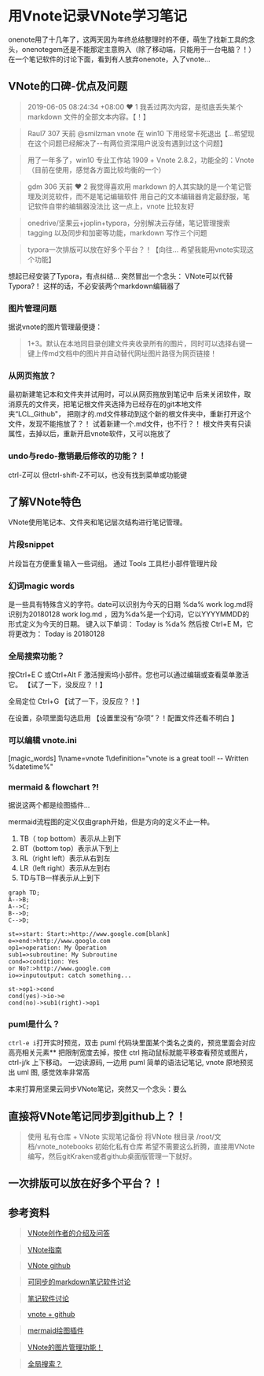 # 用Vnote记录VNote学习笔记

onenote用了十几年了，这两天因为年终总结整理时的不便，萌生了找新工具的念头，onenotegem还是不能那定主意购入（除了移动端，只能用于一台电脑？！）
在一个笔记软件的讨论下面，看到有人放弃onenote，入了vnote...

## VNote的口碑-优点及问题

> 2019-06-05 08:24:34 +08:00   ❤️ 1
我丢过两次内容，是彻底丢失某个 markdown 文件的全部文本内容。【！】

> Raul7   307 天前
@smilzman vnote 在 win10 下用经常卡死退出【...希望现在这个问题已经解决了--有两位资深用户说没有遇到过这个问题】

> 用了一年多了，win10 专业工作站 1909 + Vnote 2.8.2，功能全的：Vnote （目前在使用，感觉各方面比较均衡的一个）

> gdm   306 天前   ❤️ 2
我觉得喜欢用 markdown 的人其实缺的是一个笔记管理及浏览软件，而不是笔记编辑软件
用自己的文本编辑器肯定最舒服，笔记软件自带的编辑器没法比
这一点上，vnote 比较友好

> onedrive/坚果云+joplin+typora，分别解决云存储，笔记管理搜索 tagging 以及同步和加密等功能，markdown 写作三个问题

> typora一次排版可以放在好多个平台？！【向往... 
希望我能用vnote实现这个功能】

想起已经安装了Typora，有点纠结... 突然冒出一个念头：
VNote可以代替Typora?！
这样的话，不必安装两个markdown编辑器了

### 图片管理问题

据说vnote的图片管理最便捷：
> 1+3。默认在本地同目录创建文件夹收录所有的图片，同时可以选择右键一键上传md文档中的图片并自动替代网址图片路径为网页链接！


### 从网页拖放？
最初新建笔记本和文件夹并试用时，可以从网页拖放到笔记中
后来关闭软件，取消原先的文件夹，把笔记根文件夹选择为已经存在的git本地文件夹“LCL_Github"，
把刚才的.md文件移动到这个新的根文件夹中，重新打开这个文件，发现不能拖放了？！
试着新建一个.md文件，也不行？！
根文件夹有只读属性，去掉以后，重新开启vnote软件，又可以拖放了

### undo与redo-撤销最后修改的功能？！  
ctrl-Z可以
但ctrl-shift-Z不可以，也没有找到菜单或功能键

## 了解VNote特色
VNote使用笔记本、文件夹和笔记层次结构进行笔记管理。


### 片段snippet
片段旨在方便重复输入一些词组。
通过 Tools 工具栏小部件管理片段

### 幻词magic words
是一些具有特殊含义的字符。date可以识别为今天的日期
%da% work log.md将识别为20180128 work log.md ，因为%da%是一个幻词，它以YYYYMMDD的形式定义为今天的日期。
键入以下单词：
Today is %da%
然后按 Ctrl+E M，它将更改为：
Today is 20180128

### 全局搜索功能？

按Ctrl+E C 或Ctrl+Alt F 激活搜索坞小部件。您也可以通过编辑或查看菜单激活它。 【试了一下，没反应？！】

全局定位 Ctrl+G  【试了一下，没反应？！】

在设置，杂项里面勾选启用 【设置里没有“杂项”？！配置文件还看不明白 】


### 可以编辑 vnote.ini 
[magic_words]
1\name=vnote
1\definition="vnote is a great tool! -- Written %datetime%"

### mermaid & flowchart ?!

据说这两个都是绘图插件...

mermaid流程图的定义仅由graph开始，但是方向的定义不止一种。

1. TB（ top bottom）表示从上到下
2. BT（bottom top）表示从下到上
3. RL（right left）表示从右到左
4. LR（left right）表示从左到右
5. TD与TB一样表示从上到下



```mermaid
graph TD;
A-->B;
A-->C;
B-->D;
C-->D;
```


```flowchart
st=>start: Start:>http://www.google.com[blank]
e=>end:>http://www.google.com
op1=>operation: My Operation
sub1=>subroutine: My Subroutine
cond=>condition: Yes
or No?:>http://www.google.com
io=>inputoutput: catch something...

st->op1->cond
cond(yes)->io->e
cond(no)->sub1(right)->op1
```


### puml是什么？

`ctrl-e i`打开实时预览，双击 puml 代码块里面某个类名之类的，预览里面会对应高亮相关元素**
把限制宽度去掉，按住 ctrl 拖动鼠标就能平移查看预览或图片，ctrl-j/k 上下移动。
一边读源码, 一边用 puml 简单的语法记笔记, vnote 原地预览出 uml 图, 感觉效率非常高

本来打算用坚果云同步VNote笔记，突然又一个念头：要么
## 直接将VNote笔记同步到github上？！

> 使用 私有仓库 + VNote 实现笔记备份 将VNote 根目录 /root/文档/vnote_notebooks 初始化私有仓库
希望不需要这么折腾，直接用VNote编写，然后gitKraken或者github桌面版管理一下就好。


## 一次排版可以放在好多个平台？！

## 参考资料
> [VNote创作者的介绍及问答](https://www.v2ex.com/t/570883)

> [VNote指南](https://vnote.readthedocs.io/zh_CN/latest/user_docs/template.html)

> [VNote github](https://tamlok.github.io/vnote/zh_cn/)

> [可同步的markdown笔记软件讨论](https://www.v2ex.com/t/648954#reply127)

> [笔记软件讨论](https://www.v2ex.com/t/533840?p=1)

> [vnote + github](https://blog.diqigan.cn/posts/build-your-personal-notebook-with-vnote.html)

> [mermaid绘图插件](https://blog.csdn.net/Subson/article/details/78054689)

> [VNote的图片管理功能！](https://www.hitdn110.club/2019/12/485.html)

> [全局搜索？](https://github.com/vnotex/vnote/issues/204)







